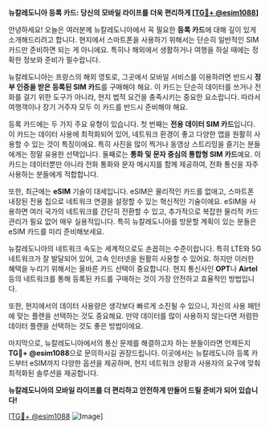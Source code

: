 **뉴칼레도니아 등록 카드: 당신의 모바일 라이프를 더욱 편리하게 [[TG💪+ @esim1088](https://t.me/s/esim1088)]**

안녕하세요! 오늘은 여러분께 뉴칼레도니아에서 꼭 필요한 **등록 카드**에 대해 깊이 있게 소개해드리려고 합니다. 현지에서 스마트폰을 사용하기 위해서는 단순히 일반적인 SIM 카드만 준비하면 되는 게 아니에요. 특히나 해외에서 생활하거나 여행을 하실 때에는 정확한 정보와 준비가 필수랍니다.

뉴칼레도니아는 프랑스의 해외 영토로, 그곳에서 모바일 서비스를 이용하려면 반드시 **정부 인증을 받은 등록된 SIM 카드**를 구매해야 해요. 이 카드는 단순히 데이터를 쓰거나 전화를 걸기 위한 도구가 아니라, 현지 법적 요건을 충족시키는 중요한 요소랍니다. 따라서 여행객이나 장기 거주자 모두 이 카드를 반드시 준비해야 해요.

등록 카드에는 두 가지 주요 유형이 있습니다. 첫 번째는 **전용 데이터 SIM 카드**입니다. 이 카드는 데이터 사용에 최적화되어 있어, 네트워크 환경이 좋고 다양한 앱을 원활히 사용할 수 있는 것이 특징이에요. 특히 사진을 많이 찍거나 동영상 스트리밍을 즐기는 분들에게는 정말 유용한 선택입니다. 둘째로는 **통화 및 문자 중심의 통합형 SIM 카드**예요. 이 카드는 데이터뿐만 아니라 전화 통화와 문자 메시지를 함께 제공하여, 전화 통신을 자주 사용하는 분들에게 적합합니다.

또한, 최근에는 **eSIM** 기술이 대세입니다. eSIM은 물리적인 카드를 없애고, 스마트폰 내장된 전용 칩으로 네트워크 연결을 설정할 수 있는 혁신적인 기술이에요. eSIM을 사용하면 여러 국가의 네트워크를 간단히 전환할 수 있고, 추가적으로 복잡한 물리적 카드 관리가 필요 없어 매우 실용적입니다. 특히 뉴칼레도니아를 방문할 계획이 있는 분들은 eSIM 카드를 미리 준비해보세요.

뉴칼레도니아의 네트워크 속도는 세계적으로도 손꼽히는 수준이랍니다. 특히 LTE와 5G 네트워크가 잘 발달되어 있어, 고속 인터넷을 원활히 사용할 수 있어요. 하지만 이러한 혜택을 누리기 위해서는 올바른 카드 선택이 중요합니다. 현지 통신사인 **OPT**나 **Airtel** 등의 네트워크를 통해 등록된 카드를 구매하는 것이 가장 안전하고 효율적인 방법입니다.

또한, 현지에서의 데이터 사용량은 생각보다 빠르게 소진될 수 있으니, 자신의 사용 패턴에 맞는 플랜을 선택하는 것도 중요해요. 만약 데이터를 많이 사용하지 않는다면 저렴한 데이터 플랜을 선택하는 것도 좋은 방법이에요.

마지막으로, 뉴칼레도니아에서의 통신 문제를 해결하고자 하는 분들이라면 언제든지 **TG💪+ @esim1088**으로 문의하시길 권장드립니다. 이곳에서는 뉴칼레도니아 등록 카드부터 eSIM까지 다양한 옵션을 제공하며, 현지 네트워크 상황과 사용자의 요구에 맞춰 최적화된 솔루션을 제공합니다.

**뉴칼레도니아의 모바일 라이프를 더 편리하고 안전하게 만들어 드릴 준비가 되어 있습니다!**

[[TG💪+ @esim1088](https://t.me/s/esim1088) ![Image](https://i.postimg.cc/Y0z9fWf4/image.png)]
